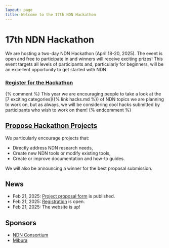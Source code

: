 ```yaml
---
layout: page
title: Welcome to the 17th NDN Hackathon
---
```


# 17th NDN Hackathon
We are hosting a two-day NDN Hackathon (April 18-20, 2025). The event is open and free to participate in
and winners will receive exciting prizes! This event targets all levels of participants and,
particularly for beginners, will be an excellent opportunity to get started with NDN.

### [Register for the Hackathon](https://forms.gle/pX2BmNjP4oNrW6bA6)

{% comment %}
This year we are encouraging people to take a look at the [7 exciting categories]({% link hacks.md %})
of NDN topics we are planning to work on, but as always, we will be considering cool hacks submitted by
participants who wish to work on them!
{% endcomment %}

## [Propose Hackathon Projects](https://forms.gle/j3sNs8F9qfRCRAb98)

We particularly encourage projects that:

- Directly address NDN research needs,
- Create new NDN tools or modify existing tools,
- Create or improve documentation and how-to guides.
 
We will also be announcing a winner for the best proposal submission.

## News

<!-- - Oct 27, 2023: The hackathon [program](https://16th-ndn-hackathon.named-data.net/program.html) is online. -->
- Feb 21, 2025: [Project proposal form](https://forms.gle/j3sNs8F9qfRCRAb98) is published.
- Feb 21, 2025: [Registration](https://forms.gle/pX2BmNjP4oNrW6bA6) is open.
- Feb 21, 2025: The website is up!

## Sponsors

- [NDN Consortium](https://named-data.net/consortium/)
- [Mibura](https://www.mibura.com/)
